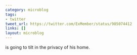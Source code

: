 ```yaml
---
category: microblog
tags:
- twitter
tweet_url: https://twitter.com/ExMember/status/985074412
links: []
layout: microblog
---
```

is going to tilt in the privacy of his home.
